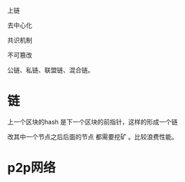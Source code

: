 上链

去中心化

共识机制 

不可篡改

公链、私链、联盟链、混合链。

# 链
上一个区块的hash 是下一个区块的前指针，这样的形成一个链

改其中一个节点之后后面的节点 都需要挖矿 。比较浪费性能。

# p2p网络
